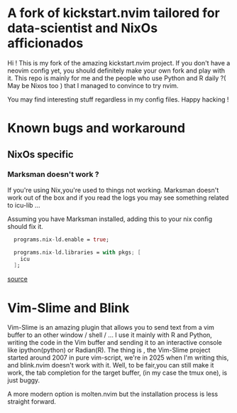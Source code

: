 # A fork of kickstart.nvim tailored for data-scientist and NixOs afficionados

Hi ! This is my fork of the amazing kickstart.nvim project.
If you don't have a neovim config yet, you should definitely make your own fork and play with it.
This repo is mainly for me and the people who use Python and R daily ?( May be
Nixos too ) that I managed to convince to try nvim.

You may find interesting stuff regardless in my config files. Happy hacking !


# Known bugs and workaround
## NixOs specific
### Marksman doesn't work ?

If you're using Nix,you're used to things not working. Marksman doesn't work out of the box and if you read the logs you may see something related to icu-lib ...

Assuming you have Marksman installed, adding this to your nix config should fix it.
```nix
  programs.nix-ld.enable = true;

  programs.nix-ld.libraries = with pkgs; [
    icu
  ];

```
[source](https://github.com/artempyanykh/marksman/issues/381)

# Vim-Slime and Blink 

Vim-Slime is an amazing plugin that allows you to send text from a vim buffer to an other window / shell / ...
I use it mainly with R and Python, writing the code in the Vim buffer and sending it to an interactive console like ipython(python) or Radian(R).
The thing is , the Vim-Slime project started around 2007 in pure vim-script, we're in 2025 when I'm writing this, and blink.nvim doesn't work with it. 
Well, to be fair,you can still make it work, the tab completion for the target buffer, (in my case the tmux one), is just buggy.

A more modern option is molten.nvim but the installation process is less straight forward.

